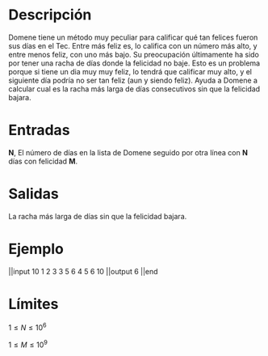 # Descripción

Domene tiene un método muy peculiar para calificar qué tan felices fueron sus días en el Tec. Entre más feliz es, lo califica con un número más alto, y entre menos feliz, con uno más bajo. Su preocupación últimamente ha sido por tener una racha de días donde la felicidad no baje. Esto es un problema porque si tiene un dia muy muy feliz, lo tendrá que calificar muy alto, y el siguiente día podría no ser tan feliz (aun y siendo feliz).
Ayuda a Domene a calcular cual es la racha más larga de días consecutivos sin que la felicidad bajara.

# Entradas

**N**, El número de días en la lista de Domene seguido por otra línea con **N** días con felicidad **M**.

# Salidas

La racha más larga de días sin que la felicidad bajara.

# Ejemplo

||input
10
1 2 3 3 5 6 4 5 6 10
||output
6
||end

# Límites

$1 \le N \le 10^6$

$1 \le M \le 10^9$